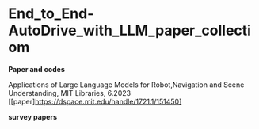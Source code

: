 # End_to_End-AutoDrive_with_LLM_paper_collectiom

**Paper and codes**


Applications of Large Language Models for Robot,Navigation and Scene Understanding, MIT Libraries, 6.2023 [[paper]https://dspace.mit.edu/handle/1721.1/151450]

**survey papers**

